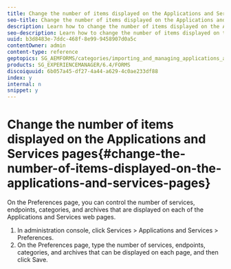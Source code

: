 ```yaml
---
title: Change the number of items displayed on the Applications and Services pages
seo-title: Change the number of items displayed on the Applications and Services pages
description: Learn how to change the number of items displayed on the Applications and Services pages.
seo-description: Learn how to change the number of items displayed on the Applications and Services pages.
uuid: b3d8483e-7ddc-468f-8e99-9458907d0a5c
contentOwner: admin
content-type: reference
geptopics: SG_AEMFORMS/categories/importing_and_managing_applications_and_archives
products: SG_EXPERIENCEMANAGER/6.4/FORMS
discoiquuid: 6b057a45-df27-4a44-a629-4c0ae233df88
index: y
internal: n
snippet: y
---
```


# Change the number of items displayed on the Applications and Services pages{#change-the-number-of-items-displayed-on-the-applications-and-services-pages}

On the Preferences page, you can control the number of services, endpoints, categories, and archives that are displayed on each of the Applications and Services web pages.

1. In administration console, click Services &gt; Applications and Services &gt; Preferences.
1. On the Preferences page, type the number of services, endpoints, categories, and archives that can be displayed on each page, and then click Save.

